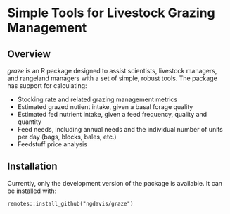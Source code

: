 # Simple Tools for Livestock Grazing Management
## Overview
_graze_ is an R package designed to assist scientists, livestock managers, and rangeland managers with a set of simple, robust tools. The package has support for calculating:
* Stocking rate and related grazing management metrics
* Estimated grazed nutient intake, given a basal forage quality
* Estimated fed nutrient intake, given a feed frequency, quality and quantity
* Feed needs, including annual needs and the individual number of units per day (bags, blocks, bales, etc.)
* Feedstuff price analysis

## Installation
Currently, only the development version of the package is available. It can be installed with:
```
remotes::install_github("ngdavis/graze")
```
